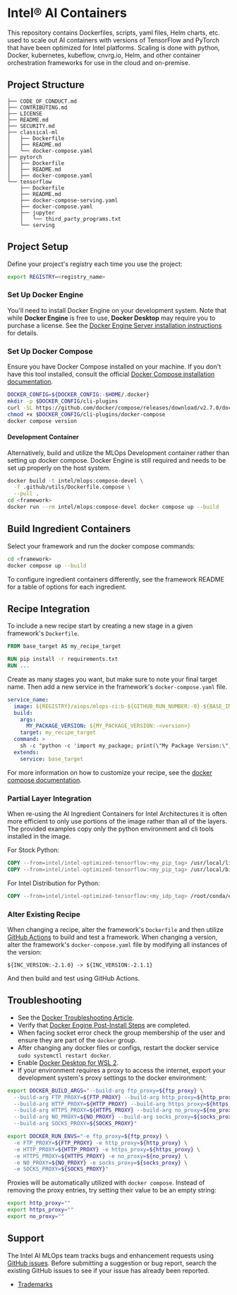 # Intel® AI Containers

This repository contains Dockerfiles, scripts, yaml files, Helm charts, etc. used to scale out AI containers with versions of TensorFlow and PyTorch that have been optimized for Intel platforms. Scaling is done with python, Docker, kubernetes, kubeflow, cnvrg.io, Helm, and other container orchestration frameworks for use in the cloud and on-premise.

## Project Structure

```text
├── CODE_OF_CONDUCT.md
├── CONTRIBUTING.md
├── LICENSE
├── README.md
├── SECURITY.md
├── classical-ml
│   ├── Dockerfile
│   ├── README.md
│   └── docker-compose.yaml
├── pytorch
│   ├── Dockerfile
│   ├── README.md
│   ├── docker-compose.yaml
└── tensorflow
    ├── Dockerfile
    ├── README.md
    ├── docker-compose-serving.yaml
    ├── docker-compose.yaml
    ├── jupyter
    │   └── third_party_programs.txt
    └── serving
```

## Project Setup

Define your project's registry each time you use the project:

```bash
export REGISTRY=<registry_name>
```

### Set Up Docker Engine

You'll need to install Docker Engine on your development system. Note that while **Docker Engine** is free to use, **Docker Desktop** may require you to purchase a license.  See the [Docker Engine Server installation instructions](https://docs.docker.com/engine/install/#server) for details.

### Set Up Docker Compose

Ensure you have Docker Compose installed on your machine. If you don't have this tool installed, consult the official [Docker Compose installation documentation](https://docs.docker.com/compose/install/linux/#install-the-plugin-manually).

```bash
DOCKER_CONFIG=${DOCKER_CONFIG:-$HOME/.docker}
mkdir -p $DOCKER_CONFIG/cli-plugins
curl -SL https://github.com/docker/compose/releases/download/v2.7.0/docker-compose-linux-x86_64 -o $DOCKER_CONFIG/cli-plugins/docker-compose
chmod +x $DOCKER_CONFIG/cli-plugins/docker-compose
docker compose version
```

#### Development Container

Alternatively, build and utilize the MLOps Development container rather than setting up docker compose. Docker Engine is still required and needs to be set up properly on the host system.

```bash
docker build -t intel/mlops:compose-devel \
  -f .github/utils/Dockerfile.compose \
  --pull .
cd <framework>
docker run --rm intel/mlops:compose-devel docker compose up --build
```

## Build Ingredient Containers

Select your framework and run the docker compose commands:

```bash
cd <framework>
docker compose up --build
```

To configure ingredient containers differently, see the framework README for a table of options for each ingredient.

## Recipe Integration

To include a new recipe start by creating a new stage in a given framework's `Dockerfile`.

```dockerfile
FROM base_target AS my_recipe_target

RUN pip install -r requirements.txt
RUN ...
```

Create as many stages you want, but make sure to note your final target name. Then add a new service in the framework's `docker-compose.yaml` file.

```yaml
service_name:
  image: ${REGISTRY}/aiops/mlops-ci:b-${GITHUB_RUN_NUMBER:-0}-${BASE_IMAGE_NAME:-ubuntu}-${BASE_IMAGE_TAG:-22.04}-${PACKAGE_OPTION:-pip}-py${PYTHON_VERSION:-3.10}-ipex-${IPEX_VERSION:-1.12.1}-my-package-${MY_PACKAGE_VERSION:-<version>}
  build:
    args:
      MY_PACKAGE_VERSION: ${MY_PACKAGE_VERSION:-<version>}
    target: my_recipe_target
  command: >
    sh -c "python -c 'import my_package; print(\"My Package Version:\", my_package.__version__)'"
  extends:
    service: base_target
```

For more information on how to customize your recipe, see the [docker compose documentation](https://docs.docker.com/compose/compose-file/compose-file-v3/).

### Partial Layer Integration

When re-using the AI Ingredient Containers for Intel Architectures it is often more efficient to only use portions of the image rather than all of the layers. The provided examples copy only the python environment and cli tools installed in the image.

For Stock Python:

```dockerfile
COPY --from=intel/intel-optimized-tensorflow:<my_pip_tag> /usr/local/lib/python${PYTHON_VERSION}/dist-packages /usr/local/lib/python${PYTHON_VERSION}/dist-packages
COPY --from=intel/intel-optimized-tensorflow:<my_pip_tag> /usr/local/bin /usr/local/bin
```

For Intel Distribution for Python:

```dockerfile
COPY --from=intel/intel-optimized-tensorflow:<my_idp_tag> /root/conda/envs/idp /root/conda/envs/<my_env>
```

### Alter Existing Recipe

When changing a recipe, alter the framework's `Dockerfile` and then utilize [GitHub Actions](https://docs.github.com/en/actions/learn-github-actions) to build and test a framework. When changing a version, alter the framework's `docker-compose.yaml` file by modifying all instances of the version:

```text
${INC_VERSION:-2.1.0} -> ${INC_VERSION:-2.1.1}
```

And then build and test using GitHub Actions.

## Troubleshooting

* See the [Docker Troubleshooting Article](https://docs.docker.com/engine/install/troubleshoot/).
* Verify that [Docker Engine Post-Install Steps](https://docs.docker.com/engine/install/linux-postinstall/) are completed.
* When facing socket error check the group membership of the user and ensure they are part of the `docker` group.
* After changing any docker files or configs, restart the docker service `sudo systemctl restart docker`.
* Enable [Docker Desktop for WSL 2](https://docs.docker.com/desktop/windows/wsl/).
* If your environment requires a proxy to access the internet, export your development system's proxy settings to the docker environment:

```bash
export DOCKER_BUILD_ARGS="--build-arg ftp_proxy=${ftp_proxy} \
  --build-arg FTP_PROXY=${FTP_PROXY} --build-arg http_proxy=${http_proxy} \
  --build-arg HTTP_PROXY=${HTTP_PROXY} --build-arg https_proxy=${https_proxy} \
  --build-arg HTTPS_PROXY=${HTTPS_PROXY} --build-arg no_proxy=${no_proxy} \
  --build-arg NO_PROXY=${NO_PROXY} --build-arg socks_proxy=${socks_proxy} \
  --build-arg SOCKS_PROXY=${SOCKS_PROXY}"
```

```bash
export DOCKER_RUN_ENVS="-e ftp_proxy=${ftp_proxy} \
  -e FTP_PROXY=${FTP_PROXY} -e http_proxy=${http_proxy} \
  -e HTTP_PROXY=${HTTP_PROXY} -e https_proxy=${https_proxy} \
  -e HTTPS_PROXY=${HTTPS_PROXY} -e no_proxy=${no_proxy} \
  -e NO_PROXY=${NO_PROXY} -e socks_proxy=${socks_proxy} \
  -e SOCKS_PROXY=${SOCKS_PROXY}"
```

Proxies will be automatically utilized with `docker compose`. Instead of removing the proxy entries, try setting their value to be an empty string:

```bash
export http_proxy=""
export https_proxy=""
export no_proxy=""
```

## Support

The Intel AI MLOps team tracks bugs and enhancement requests using
[GitHub issues](https://github.com/intel/mlops/issues). Before submitting a
suggestion or bug report, search the existing GitHub issues to see if your issue has already been reported.

* [Trademarks](http://www.intel.com/content/www/us/en/legal/trademarks.html)
